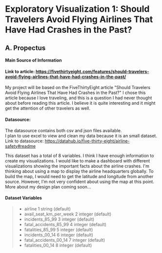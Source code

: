 # Exploratory Visualization 1: Should Travelers Avoid Flying Airlines That Have Had Crashes in the Past?

## A. Propectus

#### Main Source of Information
#### Link to article: https://fivethirtyeight.com/features/should-travelers-avoid-flying-airlines-that-have-had-crashes-in-the-past/

My project will be based on the FiveThirtyEight article "Should Travelers Avoid Flying Airlines That Have Had Crashes in the Past?" I chose this article because I love traveling, and this is a question I had never thought about before reading this article. I believe it is quite interesting and it might get the attention of other travelers as well. 

#### Datasource:
The datasource contains both csv and json files available.<br>
I plan to use excel to view and clean my data because it is an small dataset.
Link to datasource: https://datahub.io/five-thirty-eight/airline-safety#readme

This dataset has a total of 8 variables. I think I have enough information to create my visualizations. I would like to make a dashboard with different visualizations showing the important facts about the airline crashes. I'm thinking about using a map to display the airline headquarters globally. To build the map, I would need to get the latitude and longitude from another source. However,  I'm not very confident about using the map at this point. More about my design plan coming soon...

#### Dataset Variables

> - airline	1	string (default)	
> - avail_seat_km_per_week	2	integer (default)	
> - incidents_85_99	3	integer (default)	
> - fatal_accidents_85_99	4	integer (default)	
> - fatalities_85_99	5	integer (default)	
> - incidents_00_14	6	integer (default)	
> - fatal_accidents_00_14	7	integer (default)	
> - fatalities_00_14	8	integer (default)	

